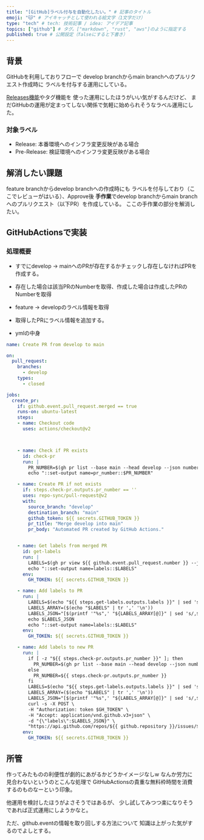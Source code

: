 ```yaml
---
title: "[GitHub]ラベル付与を自動化したい。" # 記事のタイトル
emoji: "🐱" # アイキャッチとして使われる絵文字（1文字だけ）
type: "tech" # tech: 技術記事 / idea: アイデア記事
topics: ["github"] # タグ。["markdown", "rust", "aws"]のように指定する
published: true # 公開設定（falseにすると下書き）
---
```


## 背景
GitHubを利用しておりフローで
develop branchからmain branchへのプルリクエスト作成時に
ラベルを付与する運用にしている。

[Releases機能](https://docs.github.com/ja/repositories/releasing-projects-on-github/managing-releases-in-a-repository)やタグ機能を
使った運用にしたほうがいい気がするんだけど、
まだGitHubの運用が定まってしない関係で気軽に始められそうなラベル運用にした。

### 対象ラベル
 - Release: 本番環境へのインフラ変更反映がある場合
 - Pre-Release: 検証環境へのインフラ変更反映がある場合


## 解消したい課題
feature branchからdevelop branchへの作成時にも
ラベルを付与しており（ここでレビューがはいる）、Approve後
**手作業**でdevelop branchからmain branchへのプルリクエスト（以下PR）を作成している。
ここの手作業の部分を解消したい。


## GitHubActionsで実装

### 処理概要
- すでにdevelop -> mainへのPRが存在するかチェックし存在しなければPRを作成する。
- 存在した場合は該当PRのNumberを取得、作成した場合は作成したPRのNumberを取得
- feature -> developのラベル情報を取得
- 取得したPRにラベル情報を追加する。

- ymlの中身
```yml
name: Create PR from develop to main

on:
  pull_request:
    branches:
      - develop
    types:
      - closed

jobs:
  create_pr:
    if: github.event.pull_request.merged == true
    runs-on: ubuntu-latest
    steps:
    - name: Checkout code
      uses: actions/checkout@v2



    - name: Check if PR exists
      id: check-pr
      run: |
        PR_NUMBER=$(gh pr list --base main --head develop --json number --jq '.[0].number' || echo "")
        echo "::set-output name=pr_number::$PR_NUMBER"

    - name: Create PR if not exists
      if: steps.check-pr.outputs.pr_number == ''
      uses: repo-sync/pull-request@v2
      with:
        source_branch: "develop"
        destination_branch: "main"
        github_token: ${{ secrets.GITHUB_TOKEN }}
        pr_title: "Merge develop into main"
        pr_body: "Automated PR created by GitHub Actions."


    - name: Get labels from merged PR
      id: get-labels
      run: |
        LABELS=$(gh pr view ${{ github.event.pull_request.number }} --json labels --jq '.labels[]?.name' | tr '\n' ',')
        echo "::set-output name=labels::$LABELS"
      env:
        GH_TOKEN: ${{ secrets.GITHUB_TOKEN }}

    - name: Add labels to PR
      run: |
        LABELS=$(echo "${{ steps.get-labels.outputs.labels }}" | sed 's/,$//')  # Remove trailing comma
        LABELS_ARRAY=($(echo "$LABELS" | tr ',' '\n'))
        LABELS_JSON="[$(printf '"%s",' "${LABELS_ARRAY[@]}" | sed 's/,$//')]"
        echo $LABELS_JSON
        echo "::set-output name=labels::$LABELS"
      env:
        GH_TOKEN: ${{ secrets.GITHUB_TOKEN }}

    - name: Add labels to new PR
      run: |
        if [ -z "${{ steps.check-pr.outputs.pr_number }}" ]; then
          PR_NUMBER=$(gh pr list --base main --head develop --json number --jq '.[0].number')
        else
          PR_NUMBER=${{ steps.check-pr.outputs.pr_number }}
        fi
        LABELS=$(echo "${{ steps.get-labels.outputs.labels }}" | sed 's/,$//')  # Remove trailing comma
        LABELS_ARRAY=($(echo "$LABELS" | tr ',' '\n'))
        LABELS_JSON="[$(printf '"%s",' "${LABELS_ARRAY[@]}" | sed 's/,$//')]"
        curl -s -X POST \
        -H "Authorization: token $GH_TOKEN" \
        -H "Accept: application/vnd.github.v3+json" \
        -d "{\"labels\":$LABELS_JSON}" \
        "https://api.github.com/repos/${{ github.repository }}/issues/$PR_NUMBER/labels"
      env:
        GH_TOKEN: ${{ secrets.GITHUB_TOKEN }}
```

## 所管

作ってみたものの利便性が劇的にあがるかどうかイメージなしw
なんか労力に見合わないというのとこんな処理で
GitHubActionsの貴重な無料枠時間を消費するのものなーという印象。

他運用を検討したほうがよさそうではあるが、
少し試してみつつ楽になりそうであれば正式運用にしようかなと。

ただ、github.eventの情報を取り回しする方法について
知識は上がった気がするのでよしとする。
